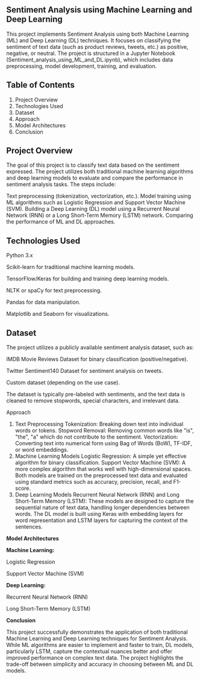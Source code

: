 **<h2>Sentiment Analysis using Machine Learning and Deep Learning</h2>**

This project implements Sentiment Analysis using both Machine Learning (ML) and Deep Learning (DL) techniques. It focuses on classifying the sentiment of text data (such as product reviews, tweets, etc.) as positive, negative, or neutral. The project is structured in a Jupyter Notebook (Sentiment_analysis_using_ML_and_DL.ipynb), which includes data preprocessing, model development, training, and evaluation.

**<h2>Table of Contents</h2>**
1. Project Overview
2. Technologies Used
3. Dataset
4. Approach
5. Model Architectures
6. Conclusion
   
**<h2>Project Overview</h2>**

The goal of this project is to classify text data based on the sentiment expressed. The project utilizes both traditional machine learning algorithms and deep learning models to evaluate and compare the performance in sentiment analysis tasks. The steps include:

Text preprocessing (tokenization, vectorization, etc.).
Model training using ML algorithms such as Logistic Regression and Support Vector Machine (SVM).
Building a Deep Learning (DL) model using a Recurrent Neural Network (RNN) or a Long Short-Term Memory (LSTM) network.
Comparing the performance of ML and DL approaches.

**<h2>Technologies Used</h2>**
Python 3.x

Scikit-learn for traditional machine learning models.

TensorFlow/Keras for building and training deep learning models.

NLTK or spaCy for text preprocessing.

Pandas for data manipulation.

Matplotlib and Seaborn for visualizations.

**<h2>Dataset</h2>**

The project utilizes a publicly available sentiment analysis dataset, such as:

IMDB Movie Reviews Dataset for binary classification (positive/negative).

Twitter Sentiment140 Dataset for sentiment analysis on tweets.

Custom dataset (depending on the use case).

The dataset is typically pre-labeled with sentiments, and the text data is cleaned to remove stopwords, special characters, and irrelevant data.

Approach
1. Text Preprocessing
Tokenization: Breaking down text into individual words or tokens.
Stopword Removal: Removing common words like "is", "the", "a" which do not contribute to the sentiment.
Vectorization: Converting text into numerical form using Bag of Words (BoW), TF-IDF, or word embeddings.
2. Machine Learning Models
Logistic Regression: A simple yet effective algorithm for binary classification.
Support Vector Machine (SVM): A more complex algorithm that works well with high-dimensional spaces.
Both models are trained on the preprocessed text data and evaluated using standard metrics such as accuracy, precision, recall, and F1-score.
3. Deep Learning Models
Recurrent Neural Network (RNN) and Long Short-Term Memory (LSTM): These models are designed to capture the sequential nature of text data, handling longer dependencies between words.
The DL model is built using Keras with embedding layers for word representation and LSTM layers for capturing the context of the sentences.

**Model Architectures**

**Machine Learning:**

Logistic Regression

Support Vector Machine (SVM)

**Deep Learning:**

Recurrent Neural Network (RNN)

Long Short-Term Memory (LSTM)

**Conclusion**

This project successfully demonstrates the application of both traditional Machine Learning and Deep Learning techniques for Sentiment Analysis. While ML algorithms are easier to implement and faster to train, DL models, particularly LSTM, capture the contextual nuances better and offer improved performance on complex text data. The project highlights the trade-off between simplicity and accuracy in choosing between ML and DL models.
